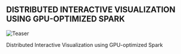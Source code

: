 ## DISTRIBUTED INTERACTIVE VISUALIZATION USING GPU-OPTIMIZED SPARK

![Teaser]()

Distributed Interactive Visualization using GPU-optimized Spark
